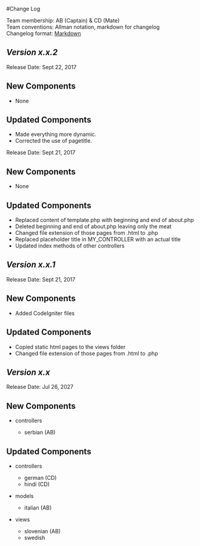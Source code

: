 #Change Log

Team membership:  AB (Captain) & CD (Mate)  
Team conventions: Allman notation, markdown for changelog  
Changelog format: [Markdown](https://github.com/adam-p/markdown-here/wiki/Markdown-Cheatsheet) 
## *Version x.x.2*

Release Date: Sept 22, 2017

## New Components
-   None

## Updated Components
-   Made everything more dynamic.
-   Corrected the use of pagetitle.

Release Date: Sept 21, 2017

## New Components
-   None

## Updated Components
-   Replaced content of template.php with beginning and end of about.php
-   Deleted beginning and end of about.php leaving only the meat
-   Changed file extension of those pages from .html to .php
-   Replaced placeholder title in MY_CONTROLLER with an actual title
-   Updated index methods of other controllers

## *Version x.x.1*

Release Date: Sept 21, 2017

## New Components
-   Added CodeIgniter files

## Updated Components
-   Copied static html pages to the views folder
-   Changed file extension of those pages from .html to .php

## *Version x.x*

Release Date: Jul 26, 2027

## New Components

-   controllers

    -   serbian (AB)
    
## Updated Components

-   controllers

    -   german (CD)
    -   hindi (CD)

-   models

    -   italian (AB)

-   views

    -   slovenian (AB)
    -   swedish
